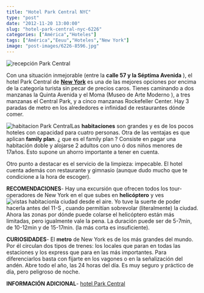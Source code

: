 ```yaml
---
title: "Hotel Park Central NYC"
type: "post"
date: "2012-11-20 13:00:00"
slug: "hotel-park-central-nyc-6226"
categories: ["América","Hoteles"]
tags: ["América","Eeuu","Hoteles","New York"]
image: "post-images/6226-8596.jpg"
---
```


![recepción Park Central](post-images/6226-8596.jpg "recepción Park Central")

Con una situación inmejorable (entre la **calle 57 y la Séptima Avenida** ), el hotel Park Central de [**New York**](http://www.missviajes.com/new-york-5000) es una de las mejores opciones por encima de la categoría turista sin pecar de precios caros. Tienes caminando a dos manzanas la Quinta Avenida y el Moma (Museo de Arte Moderno ), a tres manzanas el Central Park, y a cinco manzanas Rockefeller Center. Hay 3 paradas de metro en los alrededores e infinidad de restaurantes dónde comer.  
  
![habitacion Park Central](post-images/6226-8595.jpg "habitacion Park Central")Las **habitaciones** son grandes y es de los pocos hoteles con capacidad para cuatro personas. Otra de las ventajas es que aplican **family plan**. ¿ que es el family plan ? Consiste en pagar una habitación doble y alojarse 2 adultos con uno ó dos niños menores de 17años. Esto supone un ahorro importante a tener en cuenta.  
  
Otro punto a destacar es el servicio de la limpieza: impecable. El hotel cuenta además con restaurante y gimnasio (aunque dudo mucho que te condicione a la hora de escoger).  
  
   
  
   
  
**RECOMENDACIONES**- Hay una excursión que ofrecen todos los tour-operadores de New York en el que subes en **helicóptero** y ves ![vistas habitacion](post-images/6226-8597.jpg "vistas habitacion")la ciudad desde el aire. Yo tuve la suerte de poder hacerla antes del 11-S , cuando permitían sobrevolar (literalmente) la ciudad. Ahora las zonas por dónde puede colarse el helicóptero están más limitadas, pero igualmente vale la pena. La duración puede ser de 5-7min, de 10-12min y de 15-17min. (la más corta es insuficiente).

   
  
**CURIOSIDADES**- El **metro** de New York es de los más grandes del mundo. Por él circulan dos tipos de trenes: los locales que paran en todas las estaciones y los express que para en las más importantes. Para diferenciarlos basta con fijarte en los vagones o en la señalización del andén. Abre todo el año, las 24 horas del día. Es muy seguro y práctico de día, pero peligroso de noche.

**INFORMACIÓN ADICIONAL**- [hotel Park Central ](http://www.parkcentralny.com)